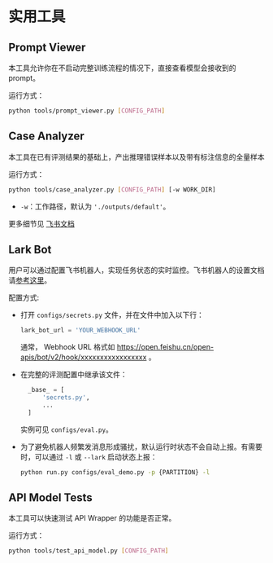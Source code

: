 # 实用工具

## Prompt Viewer

本工具允许你在不启动完整训练流程的情况下，直接查看模型会接收到的 prompt。

运行方式：

```bash
python tools/prompt_viewer.py [CONFIG_PATH]
```

## Case Analyzer

本工具在已有评测结果的基础上，产出推理错误样本以及带有标注信息的全量样本

运行方式：

```bash
python tools/case_analyzer.py [CONFIG_PATH] [-w WORK_DIR]
```

- `-w`：工作路径，默认为 `'./outputs/default'`。

更多细节见 [飞书文档](https://aicarrier.feishu.cn/docx/SgrLdwinion00Kxkzh2czz29nIh)

## Lark Bot

用户可以通过配置飞书机器人，实现任务状态的实时监控。飞书机器人的设置文档请[参考这里](https://open.feishu.cn/document/ukTMukTMukTM/ucTM5YjL3ETO24yNxkjN?lang=zh-CN#7a28964d)。

配置方式:

- 打开 `configs/secrets.py` 文件，并在文件中加入以下行：

  ```python
  lark_bot_url = 'YOUR_WEBHOOK_URL'
  ```

  通常， Webhook URL 格式如 https://open.feishu.cn/open-apis/bot/v2/hook/xxxxxxxxxxxxxxxxx 。

- 在完整的评测配置中继承该文件：

  ```python
    _base_ = [
        'secrets.py',
        ...
    ]
  ```

  实例可见 `configs/eval.py`。

- 为了避免机器人频繁发消息形成骚扰，默认运行时状态不会自动上报。有需要时，可以通过 `-l` 或 `--lark` 启动状态上报：

  ```bash
  python run.py configs/eval_demo.py -p {PARTITION} -l
  ```

## API Model Tests

本工具可以快速测试 API Wrapper 的功能是否正常。

运行方式：

```bash
python tools/test_api_model.py [CONFIG_PATH]
```
